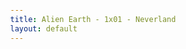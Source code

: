 ```yaml
---
title: Alien Earth - 1x01 - Neverland
layout: default
---
```


<!DOCTYPE html>
<html lang="fr">
<head>
    <meta charset="UTF-8">
    <meta name="viewport" content="width=device-width, initial-scale=1.0">
    <title>Alien Earth - 1x01 - Neverland</title>
    <style>
        @import url('https://fonts.googleapis.com/css2?family=Roboto:wght@400;700&display=swap');

        :root {
            --primary-color: #007bff;
            --secondary-color: #6c757d;
            --success-color: #28a745;
            --danger-color: #dc3545;
            --light-color: #f8f9fa;
            --dark-color: #343a40;
            --background-color: #e9ecef;
            --card-background: #ffffff;
        }

        body {
            font-family: 'Roboto', sans-serif;
            background-color: var(--background-color);
            color: var(--dark-color);
            margin: 0;
            padding: 20px;
            display: flex;
            justify-content: center;
            align-items: center;
            min-height: 100vh;
        }

        .app-wrapper {
            width: 100%;
            max-width: 600px;
            background-color: var(--card-background);
            border-radius: 10px;
            box-shadow: 0 4px 15px rgba(0, 0, 0, 0.1);
            padding: 25px;
            text-align: center;
        }

        h1 {
            color: var(--primary-color);
            margin-bottom: 20px;
            font-size: 1.8em;
        }

        .controls-container {
            margin-bottom: 25px;
            border-bottom: 2px solid #ddd;
            padding-bottom: 20px;
        }

        .control-group {
            margin-bottom: 10px;
        }
        
        .control-group:last-child {
            margin-bottom: 0;
        }

        .mode-btn, .difficulty-btn {
            background-color: var(--secondary-color);
            color: white;
            border: none;
            padding: 10px 18px;
            margin: 5px;
            border-radius: 5px;
            cursor: pointer;
            font-size: 15px;
            transition: background-color 0.3s, transform 0.1s;
        }

        .mode-btn:hover, .difficulty-btn:hover {
            background-color: #5a6268;
        }
        
        .mode-btn:active, .difficulty-btn:active {
            transform: scale(0.98);
        }

        .mode-btn.active, .difficulty-btn.active {
            background-color: var(--primary-color);
            font-weight: bold;
        }

        .hidden { display: none; }

        #flashcard-container { perspective: 1000px; }
        #flashcard { width: 100%; height: 250px; position: relative; transform-style: preserve-3d; transition: transform 0.6s; cursor: pointer; background-color: transparent; }
        #flashcard.is-flipped { transform: rotateY(180deg); }
        .card-face { position: absolute; width: 100%; height: 100%; backface-visibility: hidden; display: flex; justify-content: center; align-items: center; font-size: 24px; font-weight: bold; border-radius: 10px; box-shadow: 0 2px 8px rgba(0,0,0,0.1); box-sizing: border-box; padding: 20px; }
        .card-front { background-color: var(--light-color); color: var(--dark-color); }
        .card-back { background-color: var(--primary-color); color: white; transform: rotateY(180deg); }
        .flashcard-nav { margin-top: 20px; display: flex; justify-content: space-between; align-items: center; }
        .flashcard-nav button { background-color: var(--secondary-color); color: white; border: none; padding: 10px 18px; border-radius: 5px; cursor: pointer; font-size: 1em; }
        #flashcard-progress { font-size: 1em; color: #555; }

        #quiz-question { font-size: 22px; font-weight: bold; margin-bottom: 20px; min-height: 60px; }
        #quiz-options { display: grid; grid-template-columns: 1fr; gap: 10px; }
        .option-btn { background-color: var(--light-color); border: 2px solid #ccc; padding: 15px; font-size: 16px; border-radius: 5px; cursor: pointer; transition: all 0.2s; width: 100%; text-align: left; }
        .option-btn:not([disabled]):hover { background-color: #e2e6ea; border-color: #aaa; }
        .option-btn.correct { background-color: var(--success-color); color: white; border-color: var(--success-color); }
        .option-btn.incorrect { background-color: var(--danger-color); color: white; border-color: var(--danger-color); }
        #quiz-feedback { margin-top: 15px; font-weight: bold; min-height: 24px; }
        #quiz-results { padding: 20px; border: 2px solid var(--primary-color); border-radius: 10px; }
        #quiz-results h2 { margin-top: 0; }
    </style>
</head>
<body>

    <div class="app-wrapper">
        <h1>Alien Earth - 1x01 - Neverland</h1>
        
        <div class="controls-container">
            <div class="control-group">
                <button id="mode-flashcard-btn" class="mode-btn active">Cartes Mémoire</button>
                <button id="mode-quiz-btn" class="mode-btn">Quiz</button>
            </div>
            <div id="difficulty-selector" class="control-group">
                <button class="difficulty-btn active" data-difficulty="all">Tout</button>
                <button class="difficulty-btn" data-difficulty="easy">Facile</button>
                <button class="difficulty-btn" data-difficulty="hard">Difficile</button>
            </div>
            <div class="control-group">
                 <button id="invert-btn" class="mode-btn">Inverser (EN ⇄ FR)</button>
                 <button id="shuffle-btn" class="mode-btn">Mélanger</button>
            </div>
        </div>

        <div id="flashcard-mode">
            <div id="flashcard-container">
                <div id="flashcard">
                    <div class="card-face card-front" id="flashcard-front"></div>
                    <div class="card-face card-back" id="flashcard-back"></div>
                </div>
            </div>
            <div class="flashcard-nav">
                <button id="prev-btn">Précédent</button>
                <span id="flashcard-progress"></span>
                <button id="next-btn">Suivant</button>
            </div>
        </div>

        <div id="quiz-mode" class="hidden">
            <div id="quiz-container">
                <p id="quiz-score">Score: 0</p>
                <div id="quiz-question"></div>
                <div id="quiz-options"></div>
                <div id="quiz-feedback"></div>
            </div>
            <div id="quiz-results" class="hidden">
                <h2>Quiz Terminé !</h2>
                <p id="final-score"></p>
                <button id="restart-quiz-btn" class="mode-btn">Recommencer</button>
            </div>
        </div>
    </div>

    <script>
        const vocabulary = {
          easy: [
            { term: "You gonna eat that, mate?", translation: "Tu vas manger ça, mon pote ?" },
            { term: "Fair enough", translation: "C'est juste / D'accord" },
            { term: "You're not a doctor", translation: "Tu n'es pas médecin" },
            { term: "You all right there?", translation: "Ça va, toi ?" },
            { term: "Creeps me out", translation: "Ça me fait flipper" },
            { term: "Fucking hell", translation: "Putain de merde" },
            { term: "Of course", translation: "Bien sûr" },
            { term: "Company policy", translation: "Politique de l'entreprise" },
            { term: "That's who we work for", translation: "C'est pour eux qu'on travaille" },
            { term: "I still don't get it", translation: "Je ne comprends toujours pas" },
            { term: "Poor baby", translation: "Pauvre bébé" },
            { term: "Did my job", translation: "Fait mon travail" },
            { term: "Such a jerk", translation: "Quel con" },
            { term: "Are you all good, Captain?", translation: "Tout va bien, Capitaine ?" },
            { term: "It's probably just a glitch", translation: "C'est probablement juste un bug" },
            { term: "Shut down", translation: "Arrêter / Éteindre" },
            { term: "Easy for you to say", translation: "Facile à dire pour toi" },
            { term: "That is not a real thing", translation: "Ça n'est pas un truc réel" },
            { term: "Period", translation: "Point final" },
            { term: "Got it", translation: "Compris" },
            { term: "Will do", translation: "Ce sera fait" },
            { term: "See you later, mate", translation: "À plus tard, mon pote" },
            { term: "What is it?", translation: "Qu'est-ce que c'est ?" },
            { term: "It was in the mess", translation: "C'était dans le réfectoire" },
            { term: "Squash it", translation: "Écrase-le" },
            { term: "It scares me", translation: "Ça me fait peur" },
            { term: "It's time", translation: "C'est l'heure" },
            { term: "Do we have to?", translation: "On est obligés ?" },
            { term: "I'll be here when you wake up", translation: "Je serai là quand tu te réveilleras" },
            { term: "It's just like falling asleep", translation: "C'est juste comme s'endormir" },
            { term: "Will I dream?", translation: "Vais-je rêver ?" },
            { term: "We talked about this", translation: "On en a parlé" },
            { term: "Now focus", translation: "Maintenant, concentre-toi" },
            { term: "She's pretty", translation: "Elle est jolie" },
            { term: "That's right", translation: "C'est exact" },
            { term: "I want my brother", translation: "Je veux mon frère" },
            { term: "It's a secret", translation: "C'est un secret" },
            { term: "Come on", translation: "Allez / Viens" },
            { term: "Race you", translation: "Je fais la course avec toi" },
            { term: "I don't know", translation: "Je ne sais pas" },
            { term: "So, what am I?", translation: "Alors, je suis quoi ?" },
            { term: "I'm not alone anymore", translation: "Je ne suis plus seule" },
            { term: "You're never alone", translation: "Tu n'es jamais seule" },
            { term: "Don't be sad", translation: "Ne sois pas triste" },
            { term: "Better than new", translation: "Mieux que neuf" },
            { term: "Promise?", translation: "Promis ?" },
            { term: "Go around", translation: "Fais le tour" },
            { term: "Let me in!", translation: "Laisse-moi entrer !" },
            { term: "Hurry up", translation: "Dépêche-toi" },
            { term: "You fucking asshole!", translation: "Putain de connard !" },
            { term: "See ya", translation: "À plus" },
            { term: "Where are you going?", translation: "Où vas-tu ?" },
            { term: "What's for dinner?", translation: "Qu'est-ce qu'on mange ce soir ?" },
            { term: "I miss eating", translation: "Manger me manque" },
            { term: "Good night, Joe", translation: "Bonne nuit, Joe" },
            { term: "Holy shit!", translation: "Putain de merde !" },
            { term: "What the fuck?", translation: "C'est quoi ce bordel ?" },
            { term: "Call it in", translation: "Signale-le" },
            { term: "Everyone okay?", translation: "Tout le monde va bien ?" },
            { term: "Yes, sir!", translation: "Oui, mon capitaine !" },
            { term: "Keep moving", translation: "Continuez d'avancer" },
            { term: "Anybody hurt?", translation: "Quelqu'un est blessé ?" },
            { term: "Search and rescue", translation: "Recherche et sauvetage" },
            { term: "Fucking hell", translation: "Putain de merde" },
            { term: "I should have called in sick", translation: "J'aurais dû me faire porter pâle" },
            { term: "Lock that shit down", translation: "Sécurise ce truc" },
            { term: "Copy that", translation: "Bien reçu" },
            { term: "Let's move", translation: "On y va" },
            { term: "Let's go", translation: "Allons-y" },
            { term: "Don't turn around", translation: "Ne te retourne pas" },
            { term: "On the floor", translation: "Par terre" },
            { term: "I'm not your brother", translation: "Je ne suis pas ton frère" },
            { term: "We keep going", translation: "On continue" },
            { term: "I'm gonna save him", translation: "Je vais le sauver" },
            { term: "Eyes on the ball", translation: "Reste concentré" }
          ],
          hard: [
            { term: "A heavy meal before cryo", translation: "Un repas lourd avant la cryogénisation" },
            { term: "His little beady eyes", translation: "Ses petits yeux perçants" },
            { term: "He won't be a problem", translation: "Il ne posera pas de problème" },
            { term: "Youngest trillionaire ever", translation: "Le plus jeune trillionaire de tous les temps" },
            { term: "Checked the nav computer", translation: "Vérifié l'ordinateur de navigation" },
            { term: "Log files are corrupted", translation: "Les fichiers journaux sont corrompus" },
            { term: "Burning way too much fuel", translation: "Consommer beaucoup trop de carburant" },
            { term: "The specimens are the mission", translation: "Les spécimens sont la mission" },
            { term: "Restrict you to your quarters", translation: "Te consigner dans tes quartiers" },
            { term: "On final approach", translation: "En approche finale" },
            { term: "Menaced by giants", translation: "Menacé par des géants" },
            { term: "Transition from a human body to a synthetic", translation: "Passer d'un corps humain à un synthétique" },
            { term: "The human body manufactures hormones", translation: "Le corps humain fabrique des hormones" },
            { term: "Simulating the human experience is critical", translation: "Simuler l'expérience humaine est crucial" },
            { term: "A human mind, on its path to endless life", translation: "Un esprit humain, sur son chemin vers la vie éternelle" },
            { term: "The boy genius came along", translation: "Le garçon de génie est arrivé" },
            { term: "Grown-up minds are too stiff", translation: "Les esprits adultes sont trop rigides" },
            { term: "Collision imminent", translation: "Collision imminente" },
            { term: "Impact in T-minus ten seconds", translation: "Impact dans T-moins dix secondes" },
            { term: "Downed spacecraft", translation: "Vaisseau spatial écrasé" },
            { term: "Multiple casualties", translation: "Nombreuses victimes" },
            { term: "Heading to the crash site", translation: "En direction du lieu du crash" },
            { term: "By the book", translation: "Selon les règles / Dans les règles de l'art" },
            { term: "Locate the survivors", translation: "Localiser les survivants" },
            { term: "Evacuate the wounded", translation: "Évacuer les blessés" },
            { term: "Secure the site", translation: "Sécuriser le site" },
            { term: "Fire suppression unit", translation: "Unité d'extinction d'incendie" },
            { term: "Science vessel", translation: "Vaisseau scientifique" },
            { term: "Weyland-Yutani", translation: "Weyland-Yutani (nom de la corpo)" },
            { term: "Is there a finder's fee?", translation: "Y a-t-il une prime de découverte ?" },
            { term: "The ship has been boarded", translation: "Le vaisseau a été abordé" },
            { term: "Status of cargo unknown", translation: "Statut de la cargaison inconnu" },
            { term: "Until reinforcements can arrive", translation: "Jusqu'à ce que les renforts puissent arriver" },
            { term: "I have a low sperm count", translation: "J'ai une faible numération des spermatozoïdes" },
            { term: "Beyond all human frequencies", translation: "Au-delà de toutes les fréquences humaines" },
            { term: "Deep space research vessel", translation: "Vaisseau de recherche en espace lointain" },
            { term: "Triage the rescue by income bracket", translation: "Trier les secours par tranche de revenus" },
            { term: "Call up the reserves", translation: "Faire appel aux réservistes" },
            { term: "A medic with the tactical unit", translation: "Un médecin de l'unité tactique" },
            { term: "They're still in the prototype stage", translation: "Ils sont encore au stade de prototype" },
            { term: "The loss of a single unit will be devastating", translation: "La perte d'une seule unité sera dévastatrice" },
            { term: "Monitor brain function", translation: "Surveiller la fonction cérébrale" },
            { term: "Enhanced physiognomy", translation: "Physiognomie améliorée" },
            { term: "Follow orders", translation: "Suivre les ordres" },
            { term: "Sir, yes, sir", translation: "Monsieur, oui, monsieur" },
            { term: "Off you pop", translation: "Allez, filez" },
            { term: "No immune system", translation: "Pas de système immunitaire" },
            { term: "Healthy as a horse", translation: "En pleine forme / Sain comme un charme" },
            { term: "Our batteries just run out", translation: "Nos batteries s'épuisent tout simplement" },
            { term: "A life-or-death mission", translation: "Une mission de vie ou de mort" },
            { term: "He's been shot", translation: "Il a été abattu par balle" },
            { term: "Two to the body, one in the head", translation: "Deux dans le corps, une dans la tête" },
            { term: "Let's get the fuck out of here", translation: "Tirons-nous de là, putain" },
            { term: "Prodigy search and rescue", translation: "Recherche et sauvetage de Prodigy" },
            { term: "Side arms", translation: "Armes de poing" },
            { term: "Cuff him to the pipe", translation: "Menottez-le au tuyau" },
            { term: "How the fuck would I know?", translation: "Comment diable le saurais-je ?" },
            { term: "He's a cyborg", translation: "C'est un cyborg" },
            { term: "Lab specimens seem intact", translation: "Les spécimens de laboratoire semblent intacts" },
            { term: "Moving to track the fugitives", translation: "En mouvement pour traquer les fugitifs" },
            { term: "Cryo-chamber", translation: "Chambre de cryogénisation" },
            { term: "Looks like no survivors", translation: "On dirait qu'il n'y a pas de survivants" },
            { term: "The coagulation of the blood", translation: "La coagulation du sang" },
            { term: "Something crawled out of here", translation: "Quelque chose est sorti en rampant d'ici" },
            { term: "Some kind of big-ass bug", translation: "Une sorte d'énorme insecte" },
            { term: "It fucking bit me!", translation: "Ça m'a mordu, putain !" },
            { term: "Your lives were short and filled with fear", translation: "Vos vies étaient courtes et remplies de peur" },
            { term: "You built tools to conquer nature", translation: "Vous avez construit des outils pour conquérir la nature" },
            { term: "In the animal kingdom", translation: "Dans le règne animal" },
            { term: "Injury, illness, old age", translation: "Blessure, maladie, vieillesse" }
          ]
        };

        // --- State Variables ---
        let activeWordList = [];
        let currentFlashcardIndex = 0;
        let currentQuizIndex = 0;
        let quizScore = 0;
        let isEngToFr = true;
        let currentDifficulty = 'all';

        // --- DOM Elements ---
        const modeFlashcardBtn = document.getElementById('mode-flashcard-btn');
        const modeQuizBtn = document.getElementById('mode-quiz-btn');
        const invertBtn = document.getElementById('invert-btn');
        const shuffleBtn = document.getElementById('shuffle-btn');
        const difficultyButtons = document.querySelectorAll('.difficulty-btn');
        const flashcardModeDiv = document.getElementById('flashcard-mode');
        const quizModeDiv = document.getElementById('quiz-mode');
        const flashcard = document.getElementById('flashcard');
        const flashcardFront = document.getElementById('flashcard-front');
        const flashcardBack = document.getElementById('flashcard-back');
        const prevBtn = document.getElementById('prev-btn');
        const nextBtn = document.getElementById('next-btn');
        const flashcardProgress = document.getElementById('flashcard-progress');
        const quizContainer = document.getElementById('quiz-container');
        const quizScoreEl = document.getElementById('quiz-score');
        const quizQuestionEl = document.getElementById('quiz-question');
        const quizOptionsEl = document.getElementById('quiz-options');
        const quizFeedbackEl = document.getElementById('quiz-feedback');
        const quizResultsEl = document.getElementById('quiz-results');
        const finalScoreEl = document.getElementById('final-score');
        const restartQuizBtn = document.getElementById('restart-quiz-btn');

        // --- Core Logic ---
        function shuffleArray(array) {
            for (let i = array.length - 1; i > 0; i--) {
                const j = Math.floor(Math.random() * (i + 1));
                [array[i], array[j]] = [array[j], array[i]];
            }
            return array;
        }
        
        function updateActiveWordList() {
            let list = [];
            if (currentDifficulty === 'easy') {
                list = [...vocabulary.easy];
            } else if (currentDifficulty === 'hard') {
                list = [...vocabulary.hard];
            } else { // 'all'
                list = [...vocabulary.easy, ...vocabulary.hard];
            }
            activeWordList = shuffleArray(list);
            resetViews();
        }

        function resetViews() {
            currentFlashcardIndex = 0;
            if (!flashcardModeDiv.classList.contains('hidden')) {
                showFlashcard();
            }
            if (!quizModeDiv.classList.contains('hidden')) {
                startQuiz();
            }
        }

        // --- Mode Switching ---
        function switchMode(mode) {
            flashcardModeDiv.classList.toggle('hidden', mode !== 'flashcard');
            quizModeDiv.classList.toggle('hidden', mode !== 'quiz');
            modeFlashcardBtn.classList.toggle('active', mode === 'flashcard');
            modeQuizBtn.classList.toggle('active', mode === 'quiz');
            resetViews();
        }
        
        modeFlashcardBtn.addEventListener('click', () => switchMode('flashcard'));
        modeQuizBtn.addEventListener('click', () => switchMode('quiz'));

        // --- Controls Event Listeners ---
        invertBtn.addEventListener('click', () => {
            isEngToFr = !isEngToFr;
            if (!flashcardModeDiv.classList.contains('hidden')) showFlashcard();
            if (!quizModeDiv.classList.contains('hidden') && !quizContainer.classList.contains('hidden')) showQuestion();
        });

        shuffleBtn.addEventListener('click', () => {
            shuffleArray(activeWordList);
            resetViews();
        });

        difficultyButtons.forEach(button => {
            button.addEventListener('click', () => {
                difficultyButtons.forEach(btn => btn.classList.remove('active'));
                button.classList.add('active');
                currentDifficulty = button.dataset.difficulty;
                updateActiveWordList();
            });
        });

        // --- Flashcard Logic ---
        function showFlashcard() {
            if (activeWordList.length === 0) {
                flashcardFront.textContent = "Aucun mot à afficher.";
                flashcardBack.textContent = "";
                flashcardProgress.textContent = "0 / 0";
                return;
            }
            flashcard.classList.remove('is-flipped');
            const item = activeWordList[currentFlashcardIndex];
            flashcardFront.textContent = isEngToFr ? item.term : item.translation;
            flashcardBack.textContent = isEngToFr ? item.translation : item.term;
            flashcardProgress.textContent = `${currentFlashcardIndex + 1} / ${activeWordList.length}`;
        }

        flashcard.addEventListener('click', () => flashcard.classList.toggle('is-flipped'));
        nextBtn.addEventListener('click', () => {
            if (activeWordList.length === 0) return;
            currentFlashcardIndex = (currentFlashcardIndex + 1) % activeWordList.length;
            showFlashcard();
        });
        prevBtn.addEventListener('click', () => {
            if (activeWordList.length === 0) return;
            currentFlashcardIndex = (currentFlashcardIndex - 1 + activeWordList.length) % activeWordList.length;
            showFlashcard();
        });

        // --- Quiz Logic ---
        function startQuiz() {
            currentQuizIndex = 0;
            quizScore = 0;
            quizScoreEl.textContent = `Score: ${quizScore}`;
            quizContainer.classList.remove('hidden');
            quizResultsEl.classList.add('hidden');
            showQuestion();
        }

        function showQuestion() {
            if (activeWordList.length === 0 || currentQuizIndex >= activeWordList.length) {
                if (activeWordList.length > 0) showResults();
                else quizQuestionEl.textContent = "Aucune question à afficher.";
                quizOptionsEl.innerHTML = '';
                return;
            }

            quizOptionsEl.innerHTML = '';
            quizFeedbackEl.textContent = '';
            const currentItem = activeWordList[currentQuizIndex];
            
            const question = isEngToFr ? currentItem.term : currentItem.translation;
            const correctAnswer = isEngToFr ? currentItem.translation : currentItem.term;
            quizQuestionEl.textContent = question;

            let options = [correctAnswer];
            let allPossibleAnswers = [...vocabulary.easy, ...vocabulary.hard].map(item => isEngToFr ? item.translation : item.term);
            allPossibleAnswers = [...new Set(allPossibleAnswers)]; // Remove duplicates
            
            while (options.length < 4 && options.length < allPossibleAnswers.length) {
                const randomAnswer = allPossibleAnswers[Math.floor(Math.random() * allPossibleAnswers.length)];
                if (!options.includes(randomAnswer)) {
                    options.push(randomAnswer);
                }
            }
            
            shuffleArray(options).forEach(option => {
                const button = document.createElement('button');
                button.textContent = option;
                button.classList.add('option-btn');
                button.addEventListener('click', () => checkAnswer(button, correctAnswer));
                quizOptionsEl.appendChild(button);
            });
        }
        
        function checkAnswer(selectedButton, correctAnswer) {
            const isCorrect = selectedButton.textContent === correctAnswer;
            Array.from(quizOptionsEl.children).forEach(btn => btn.disabled = true);

            if (isCorrect) {
                quizScore++;
                quizScoreEl.textContent = `Score: ${quizScore}`;
                selectedButton.classList.add('correct');
                quizFeedbackEl.textContent = "Correct !";
                quizFeedbackEl.style.color = "var(--success-color)";
            } else {
                selectedButton.classList.add('incorrect');
                quizFeedbackEl.textContent = `Faux ! La bonne réponse était : "${correctAnswer}"`;
                quizFeedbackEl.style.color = "var(--danger-color)";
                Array.from(quizOptionsEl.children).forEach(btn => {
                    if (btn.textContent === correctAnswer) btn.classList.add('correct');
                });
            }

            const nextQuestionDelay = isCorrect ? 1200 : 2500; // Dynamic delay
            setTimeout(() => {
                currentQuizIndex++;
                if (currentQuizIndex < activeWordList.length) {
                    showQuestion();
                } else {
                    showResults();
                }
            }, nextQuestionDelay);
        }

        function showResults() {
            quizContainer.classList.add('hidden');
            quizResultsEl.classList.remove('hidden');
            finalScoreEl.textContent = `Votre score final est de ${quizScore} sur ${activeWordList.length}.`;
        }

        restartQuizBtn.addEventListener('click', startQuiz);

        // --- Initialisation ---
        function init() {
            updateActiveWordList();
        }

        init();
    </script>

</body>
</html>
